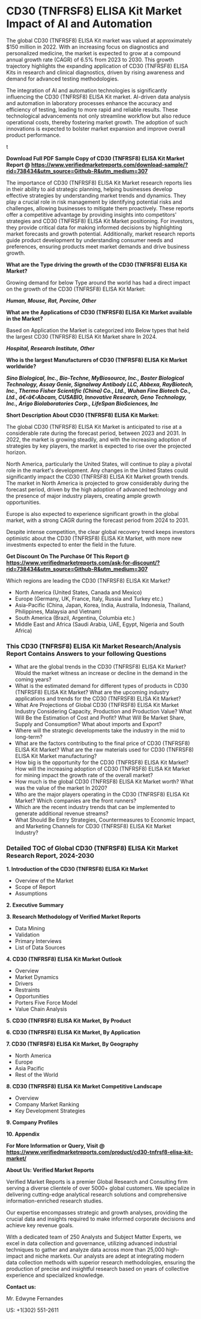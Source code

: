 <meta name="title" content="Global CD30 (TNFRSF8) ELISA Kit Market Impact of AI and Automation"><meta name="description" content="The global CD30 (TNFRSF8) ELISA Kit market was valued at approximately $150 million in 2022. With an increasing focus on diagnostics and personalized medicine, the mar"><meta name="title" content="CD30 (TNFRSF8) ELISA Kit Market Size, Share, Scope, Trends, Growth, Opportunities, Analysis, Forecast"><h1>CD30 (TNFRSF8) ELISA Kit Market Impact of AI and Automation</h1><p>The global CD30 (TNFRSF8) ELISA Kit market was valued at approximately $150 million in 2022. With an increasing focus on diagnostics and personalized medicine, the market is expected to grow at a compound annual growth rate (CAGR) of 6.5% from 2023 to 2030. This growth trajectory highlights the expanding application of CD30 (TNFRSF8) ELISA Kits in research and clinical diagnostics, driven by rising awareness and demand for advanced testing methodologies.</p><p>The integration of AI and automation technologies is significantly influencing the CD30 (TNFRSF8) ELISA Kit market. AI-driven data analysis and automation in laboratory processes enhance the accuracy and efficiency of testing, leading to more rapid and reliable results. These technological advancements not only streamline workflow but also reduce operational costs, thereby fostering market growth. The adoption of such innovations is expected to bolster market expansion and improve overall product performance.</p>t</p><p id="" class=""><strong>Download Full PDF Sample Copy of CD30 (TNFRSF8) ELISA Kit Market Report @ <a href="https://www.verifiedmarketreports.com/download-sample/?rid=738434&utm_source=Github-R&utm_medium=307" target="_blank">https://www.verifiedmarketreports.com/download-sample/?rid=738434&utm_source=Github-R&utm_medium=307</a></strong></p><p>The importance of&nbsp;CD30 (TNFRSF8) ELISA Kit Market research reports lies in their ability to aid strategic planning, helping businesses develop effective strategies by understanding market trends and dynamics. They play a crucial role in risk management by identifying potential risks and challenges, allowing businesses to mitigate them proactively. These reports offer a competitive advantage by providing insights into competitors' strategies and CD30 (TNFRSF8) ELISA Kit Market positioning. For investors, they provide critical data for making informed decisions by highlighting market forecasts and growth potential. Additionally, market research reports guide product development by understanding consumer needs and preferences, ensuring products meet market demands and drive business growth.</p><p><strong>What are the&nbsp;Type driving the growth of the CD30 (TNFRSF8) ELISA Kit Market?</strong></p><p id="" class="">Growing demand for below Type around the world has had a direct impact on the growth of the CD30 (TNFRSF8) ELISA Kit Market:</p><em><strong>Human, Mouse, Rat, Porcine, Other</strong></em></p><strong>What are the&nbsp;Applications&nbsp;of CD30 (TNFRSF8) ELISA Kit Market available in the Market?</strong></p><p id="" class="">Based on Application the Market is categorized into Below types that held the largest CD30 (TNFRSF8) ELISA Kit Market share In 2024.</p><em><strong>Hospital, Research Institute, Other</strong></em></p><strong>Who is the largest Manufacturers of CD30 (TNFRSF8) ELISA Kit Market worldwide?</strong></p><p><em><strong>Sino Biological, Inc., Bio-Techne, MyBiosource, Inc., Boster Biological Technology, Assay Genie, Signalway Antibody LLC, Abbexa, RayBiotech, Inc., Thermo Fisher Scientific (China) Co., Ltd., Wuhan Fine Biotech Co., Ltd., â€‹â€‹Abcam, CUSABIO, Innovative Research, Geno Technology, Inc., Arigo Biolaboratories Corp., LifeSpan BioSciences, Inc</strong></em></p><p id="" class=""><strong>Short Description About CD30 (TNFRSF8) ELISA Kit Market:</strong></p><p>The global CD30 (TNFRSF8) ELISA Kit Market is anticipated to rise at a considerable rate during the forecast period, between 2023 and 2031. In 2022, the market is growing steadily, and with the increasing adoption of strategies by key players, the market is expected to rise over the projected horizon.</p><p>North America, particularly the United States, will continue to play a pivotal role in the market's development. Any changes in the United States could significantly impact the CD30 (TNFRSF8) ELISA Kit Market growth trends. The market in North America is projected to grow considerably during the forecast period, driven by the high adoption of advanced technology and the presence of major industry players, creating ample growth opportunities.</p><p>Europe is also expected to experience significant growth in the global market, with a strong CAGR during the forecast period from 2024 to 2031.</p><p>Despite intense competition, the clear global recovery trend keeps investors optimistic about the CD30 (TNFRSF8) ELISA Kit Market, with more new investments expected to enter the field in the future.</p><p id="" class=""><strong>Get Discount On The Purchase Of This Report @ <a href="https://www.verifiedmarketreports.com/ask-for-discount/?rid=738434&utm_source=Github-R&utm_medium=307" target="_blank">https://www.verifiedmarketreports.com/ask-for-discount/?rid=738434&utm_source=Github-R&utm_medium=307</a></strong></p>Which regions are leading the CD30 (TNFRSF8) ELISA Kit Market?</p><ul><li>North America (United States, Canada and Mexico)</li><li>Europe (Germany, UK, France, Italy, Russia and Turkey etc.)</li><li>Asia-Pacific (China, Japan, Korea, India, Australia, Indonesia, Thailand, Philippines, Malaysia and Vietnam)</li><li>South America (Brazil, Argentina, Columbia etc.)</li><li>Middle East and Africa (Saudi Arabia, UAE, Egypt, Nigeria and South Africa)</li></ul><h3 id="" class="">This CD30 (TNFRSF8) ELISA Kit Market Research/Analysis Report Contains Answers to your following Questions</h3><ul><li>What are the global trends in the CD30 (TNFRSF8) ELISA Kit Market? Would the market witness an increase or decline in the demand in the coming years?</li><li>What is the estimated demand for different types of products in CD30 (TNFRSF8) ELISA Kit Market? What are the upcoming industry applications and trends for the CD30 (TNFRSF8) ELISA Kit Market?</li><li>What Are Projections of Global CD30 (TNFRSF8) ELISA Kit Market Industry Considering Capacity, Production and Production Value? What Will Be the Estimation of Cost and Profit? What Will Be Market Share, Supply and Consumption? What about imports and Export?</li><li>Where will the strategic developments take the industry in the mid to long-term?</li><li>What are the factors contributing to the final price of CD30 (TNFRSF8) ELISA Kit Market? What are the raw materials used for CD30 (TNFRSF8) ELISA Kit Market manufacturing?</li><li>How big is the opportunity for the CD30 (TNFRSF8) ELISA Kit Market? How will the increasing adoption of CD30 (TNFRSF8) ELISA Kit Market for mining impact the growth rate of the overall market?</li><li>How much is the global CD30 (TNFRSF8) ELISA Kit Market worth? What was the value of the market In 2020?</li><li>Who are the major players operating in the CD30 (TNFRSF8) ELISA Kit Market? Which companies are the front runners?</li><li>Which are the recent industry trends that can be implemented to generate additional revenue streams?</li><li>What Should Be Entry Strategies, Countermeasures to Economic Impact, and Marketing Channels for CD30 (TNFRSF8) ELISA Kit Market Industry?</li></ul><h3 id="" class="">Detailed TOC of Global CD30 (TNFRSF8) ELISA Kit Market Research Report, 2024-2030</h3><p id="" class=""><strong>1. Introduction of the CD30 (TNFRSF8) ELISA Kit Market</strong></p><ul><li>Overview of the Market</li><li>Scope of Report</li><li>Assumptions</li></ul><p id="" class=""><strong>2. Executive Summary</strong></p><p id="" class=""><strong>3. Research Methodology of Verified Market Reports</strong></p><ul><li>Data Mining</li><li>Validation</li><li>Primary Interviews</li><li>List of Data Sources</li></ul><p id="" class=""><strong>4. CD30 (TNFRSF8) ELISA Kit Market Outlook</strong></p><ul><li>Overview</li><li>Market Dynamics</li><li>Drivers</li><li>Restraints</li><li>Opportunities</li><li>Porters Five Force Model</li><li>Value Chain Analysis</li></ul><p id="" class=""><strong>5. CD30 (TNFRSF8) ELISA Kit Market, By Product</strong></p><p id="" class=""><strong>6. CD30 (TNFRSF8) ELISA Kit Market, By Application</strong></p><p id="" class=""><strong>7. CD30 (TNFRSF8) ELISA Kit Market, By Geography</strong></p><ul><li>North America</li><li>Europe</li><li>Asia Pacific</li><li>Rest of the World</li></ul><p id="" class=""><strong>8. CD30 (TNFRSF8) ELISA Kit Market Competitive Landscape</strong></p><ul><li>Overview</li><li>Company Market Ranking</li><li>Key Development Strategies</li></ul><p id="" class=""><strong>9. Company Profiles</strong></p><p id="" class=""><strong>10. Appendix</strong></p><p id="" class=""><strong>For More Information or Query, Visit @ <a href="https://www.verifiedmarketreports.com/product/cd30-tnfrsf8-elisa-kit-market/" target="_blank">https://www.verifiedmarketreports.com/product/cd30-tnfrsf8-elisa-kit-market/</a></strong></p><p id="" class=""><strong>About Us: Verified Market Reports</strong></p><p id="" class="">Verified Market Reports is a premier Global Research and Consulting firm serving a diverse clientele of over 5000+ global customers. We specialize in delivering cutting-edge analytical research solutions and comprehensive information-enriched research studies.</p><p id="" class="">Our expertise encompasses strategic and growth analyses, providing the crucial data and insights required to make informed corporate decisions and achieve key revenue goals.</p><p id="" class="">With a dedicated team of 250 Analysts and Subject Matter Experts, we excel in data collection and governance, utilizing advanced industrial techniques to gather and analyze data across more than 25,000 high-impact and niche markets. Our analysts are adept at integrating modern data collection methods with superior research methodologies, ensuring the production of precise and insightful research based on years of collective experience and specialized knowledge.</p><p id="" class=""><strong>Contact us:</strong></p><p id="" class="">Mr. Edwyne Fernandes</p><p id="" class="">US: +1(302) 551-2611</p>